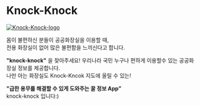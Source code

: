 # Knock-Knock

<a href="https://ibb.co/n7wYzSx"><img src="https://i.ibb.co/n7wYzSx/Knock-Knock-logo.png" alt="Knock-Knock-logo" border="0"></a>

몸이 불편하신 분들이 공공화장실을 이용할 때,<br>
전용 화장실이 없어 많은 불편함을 느끼신다고 합니다.

**"knock-knock"** 을 찾아주세요!
우리나라 국민 누구나 편하게 이용할수 있는 공공화장실 정보를 제공합니다.<br>
나만 아는 화장실도 Knock-Kncok 지도에 올릴 수 있는!

**"급한 용무를 해결할 수 있게 도와주는 꿀 정보 App”**<br>
knock-knock 입니다:)
